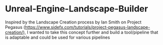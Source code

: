 # Unreal-Engine-Landscape-Builder
Inspired by the Landscape Creation process by Ian Smith on Project Pegasus (https://www.sidefx.com/tutorials/project-pegasus-landscape-creation/), I wanted to take this concept further and build a tool/pipeline that is adaptable and could be used for various pipelines
